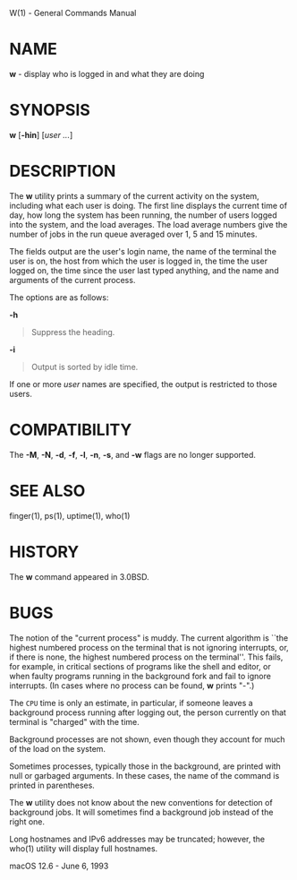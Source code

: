 W(1) - General Commands Manual

# NAME

**w** - display who is logged in and what they are doing

# SYNOPSIS

**w**
\[**-hin**]
\[*user&nbsp;...*]

# DESCRIPTION

The
**w**
utility prints a summary of the current activity on the system,
including what each user is doing.
The first line displays the current time of day, how long the system has
been running, the number of users logged into the system, and the load
averages.
The load average numbers give the number of jobs in the run queue averaged
over 1, 5 and 15 minutes.

The fields output are the user's login name, the name of the terminal the
user is on, the host from which the user is logged in, the time the user
logged on, the time since the user last typed anything,
and the name and arguments of the current process.

The options are as follows:

**-h**

> Suppress the heading.

**-i**

> Output is sorted by idle time.

If one or more
*user*
names are specified, the output is restricted to those users.

# COMPATIBILITY

The
**-M**,
**-N**,
**-d**,
**-f**,
**-l**,
**-n**,
**-s**,
and
**-w**
flags are no longer supported.

# SEE ALSO

finger(1),
ps(1),
uptime(1),
who(1)

# HISTORY

The
**w**
command appeared in
3\.0BSD.

# BUGS

The notion of the
"current process"
is muddy.
The current algorithm is \`\`the highest numbered process on the terminal
that is not ignoring interrupts, or, if there is none, the highest numbered
process on the terminal''.
This fails, for example, in critical sections of programs like the shell
and editor, or when faulty programs running in the background fork and fail
to ignore interrupts.
(In cases where no process can be found,
**w**
prints
"&#45;".)

The
`CPU`
time is only an estimate, in particular, if someone leaves a background
process running after logging out, the person currently on that terminal is
"charged"
with the time.

Background processes are not shown, even though they account for
much of the load on the system.

Sometimes processes, typically those in the background, are printed with
null or garbaged arguments.
In these cases, the name of the command is printed in parentheses.

The
**w**
utility does not know about the new conventions for detection of background
jobs.
It will sometimes find a background job instead of the right one.

Long hostnames and IPv6 addresses may be truncated; however, the
who(1)
utility will display full hostnames.

macOS 12.6 - June 6, 1993
